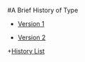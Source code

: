 #A Brief History of Type

+ [Version 1](https://timtim-101.github.io/history-of-type/ABHoT.html)

+ [Version 2](https://timtim-101.github.io/history-of-type/ABHoT2.html)





+[History List](https://timtim-101.github.io/history-of-type/historylist.html)
